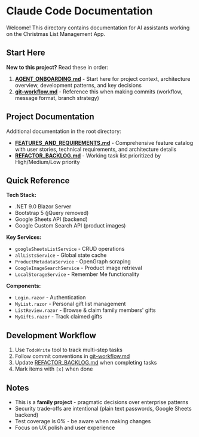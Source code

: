 # Claude Code Documentation

Welcome! This directory contains documentation for AI assistants working on the Christmas List Management App.

## Start Here

**New to this project?** Read these in order:

1. **[AGENT_ONBOARDING.md](AGENT_ONBOARDING.md)** - Start here for project context, architecture overview, development patterns, and key decisions
2. **[git-workflow.md](git-workflow.md)** - Reference this when making commits (workflow, message format, branch strategy)

## Project Documentation

Additional documentation in the root directory:

- **[FEATURES_AND_REQUIREMENTS.md](../FEATURES_AND_REQUIREMENTS.md)** - Comprehensive feature catalog with user stories, technical requirements, and architecture details
- **[REFACTOR_BACKLOG.md](../REFACTOR_BACKLOG.md)** - Working task list prioritized by High/Medium/Low priority

## Quick Reference

**Tech Stack:**
- .NET 9.0 Blazor Server
- Bootstrap 5 (jQuery removed)
- Google Sheets API (backend)
- Google Custom Search API (product images)

**Key Services:**
- `googleSheetsListService` - CRUD operations
- `allListsService` - Global state cache
- `ProductMetadataService` - OpenGraph scraping
- `GoogleImageSearchService` - Product image retrieval
- `LocalStorageService` - Remember Me functionality

**Components:**
- `Login.razor` - Authentication
- `MyList.razor` - Personal gift list management
- `ListReview.razor` - Browse & claim family members' gifts
- `MyGifts.razor` - Track claimed gifts

## Development Workflow

1. Use `TodoWrite` tool to track multi-step tasks
2. Follow commit conventions in [git-workflow.md](git-workflow.md)
3. Update [REFACTOR_BACKLOG.md](../REFACTOR_BACKLOG.md) when completing tasks
4. Mark items with `[x]` when done

## Notes

- This is a **family project** - pragmatic decisions over enterprise patterns
- Security trade-offs are intentional (plain text passwords, Google Sheets backend)
- Test coverage is 0% - be aware when making changes
- Focus on UX polish and user experience
